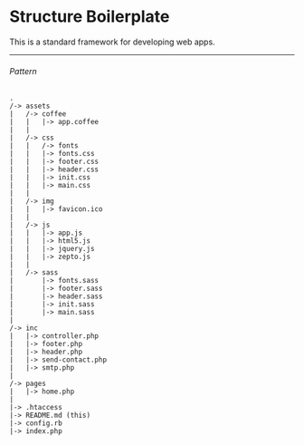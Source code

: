 Structure Boilerplate
=====================

This is a standard framework for developing web apps.

---


###### Pattern

	.
	/-> assets
	|	/-> coffee
	|	|	|-> app.coffee
    |   |
	|	/-> css
	|	|	/-> fonts
	|	|	|-> fonts.css
	|	|	|-> footer.css
	|	|	|-> header.css
	|	|	|-> init.css
	|	|	|-> main.css
	|	|
	|	/-> img
	|	|	|-> favicon.ico
	|	|
	|	/-> js
	|	|	|-> app.js
	|	|	|-> html5.js
	|	|	|-> jquery.js
	|	|	|-> zepto.js
	|	|
	|	/-> sass
	|		|-> fonts.sass
	|		|-> footer.sass
	|		|-> header.sass
	|		|-> init.sass
	|		|-> main.sass
	|
	/-> inc
	|	|-> controller.php
	|	|-> footer.php
	|	|-> header.php
	|	|-> send-contact.php
	|	|-> smtp.php
	|
	/-> pages
	|	|-> home.php
	|
	|-> .htaccess
	|-> README.md (this)
	|-> config.rb
	|-> index.php

	